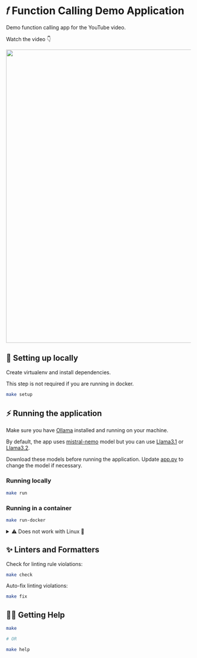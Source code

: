 # 𝑓 Function Calling Demo Application

Demo function calling app for the YouTube video.

Watch the video 👇

<a href="https://www.youtube.com/watch?v=1Wen70lzX-8">
<img src="https://i.imgur.com/RK2ckBX.png" width="800">
</a>

## 🔨 Setting up locally

Create virtualenv and install dependencies.

This step is not required if you are running in docker.

```sh
make setup
```

## ⚡️ Running the application

Make sure you have [Ollama](https://ollama.com/download) installed and running on your machine.

By default, the app uses [mistral-nemo](https://ollama.com/library/mistral-nemo) model but you can use [Llama3.1](https://ollama.com/library/llama3.1) or [Llama3.2](https://ollama.com/library/llama3.2).

Download these models before running the application. Update [app.py](https://github.com/yankeexe/llm-function-calling-demo/blob/55b73c6947f05d460f284d92136285b4e1d233bd/app.py#L66) to change the model if necessary.

### Running locally

```sh
make run
```

### Running in a container

```sh
make run-docker
```
<details>
<summary>⚠️ Does not work with Linux 🐧</summary>

Application running inside of the container uses a special DNS name `host.docker.internal` to communicate with Ollama running on the host machine.

However, this DNS name is not resolvable in Linux.
</details>

## ✨ Linters and Formatters

Check for linting rule violations:

```sh
make check
```

Auto-fix linting violations:

```sh
make fix
```

## 🤸‍♀️ Getting Help

```sh
make

# OR

make help
```

